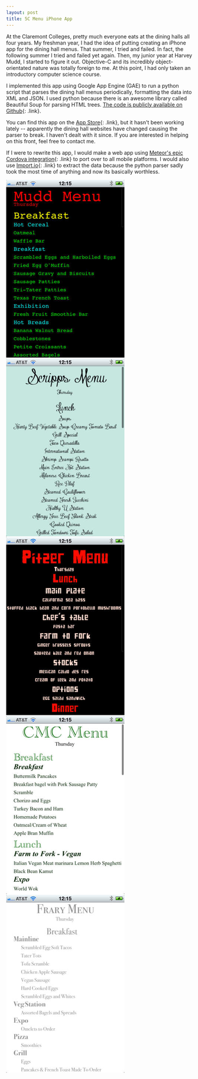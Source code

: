 ```yaml
---
layout: post
title: 5C Menu iPhone App
---
```


At the Claremont Colleges, pretty much everyone eats at the dining halls all four years. My freshman year, I had the idea of putting creating an iPhone app for the dining hall menus. That summer, I tried and failed. In fact, the following summer I tried and failed yet again. Then, my junior year at Harvey Mudd, I started to figure it out. Objective-C and its incredibly object-orientated nature was totally foreign to me. At this point, I had only taken an introductory computer science course.

I implemented this app using Google App Engine (GAE) to run a python script that parses the dining hall menus periodically, formatting the data into XML and JSON. I used python because there is an awesome library called Beautiful Soup for parsing HTML trees. [The code is publicly available on Github](https://github.com/ccorcos/5cmenuparser){: .link}.

You can find this app on the [App Store](https://itunes.apple.com/us/app/5c-menu/id512440171){: .link}, but it hasn't been working lately -- apparently the dining hall websites have changed causing the parser to break. I haven't dealt with it since. If you are interested in helping on this front, feel free to contact me.

If I were to rewrite this app, I would make a web app using [Meteor's epic Cordova integration](https://github.com/meteor/meteor/wiki/Meteor-Cordova-Phonegap-integration){: .link} to port over to all mobile platforms. I would also use [Import.io](http://import.io){: .link} to extract the data because the python parser sadly took the most time of anything and now its basically worthless.

<div class="tc">
<img class="tall-img" src="/img/mudd.jpg">
<img class="tall-img" src="/img/scripps.jpg">
<img class="tall-img" src="/img/pitzer.jpg">
<img class="tall-img" src="/img/cmc.jpg">
<img class="tall-img" src="/img/pomona.jpg">
</div>
